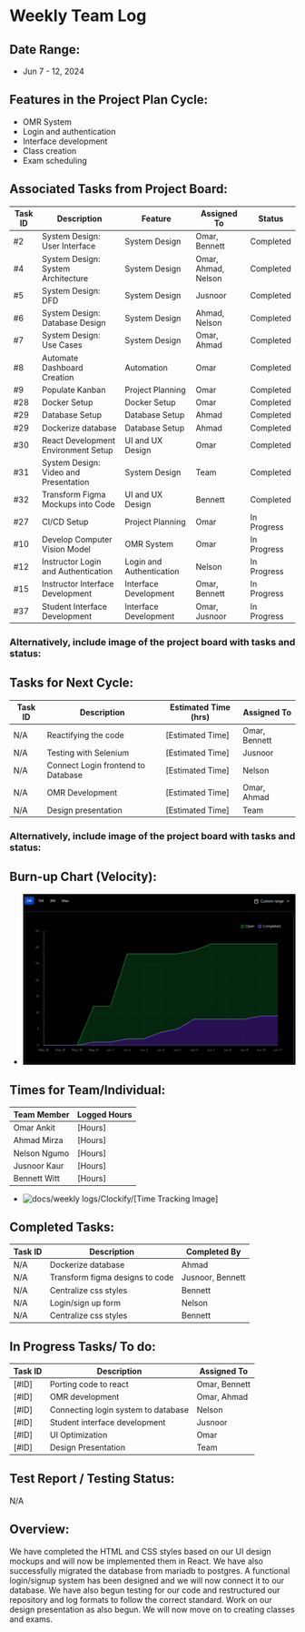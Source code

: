 # Weekly Team Log


## Date Range:

- Jun 7 - 12, 2024

## Features in the Project Plan Cycle:

- OMR System
- Login and authentication
- Interface development
- Class creation
- Exam scheduling

## Associated Tasks from Project Board:
| Task ID | Description | Feature | Assigned To | Status |
|---------|-------------|---------|-------------|--------|
| #2 | System Design: User Interface | System Design | Omar, Bennett | Completed |
| #4 | System Design: System Architecture | System Design | Omar, Ahmad, Nelson | Completed |
| #5 | System Design: DFD | System Design | Jusnoor | Completed |
| #6 | System Design: Database Design | System Design | Ahmad, Nelson | Completed |
| #7 | System Design: Use Cases | System Design | Omar, Ahmad | Completed |
| #8 | Automate Dashboard Creation | Automation | Omar | Completed |
| #9 | Populate Kanban | Project Planning | Omar | Completed |
| #28 | Docker Setup | Docker Setup | Omar | Completed |
| #29 | Database Setup | Database Setup | Ahmad | Completed |
| #29 | Dockerize database | Database Setup | Ahmad | Completed |
| #30 | React Development Environment Setup | UI and UX Design | Omar | Completed |
| #31 | System Design: Video and Presentation | System Design | Team | Completed |
| #32 | Transform Figma Mockups into Code | UI and UX Design | Bennett | Completed |
| #27 | CI/CD Setup | Project Planning | Omar | In Progress |
| #10 | Develop Computer Vision Model | OMR System | Omar | In Progress |
| #12 | Instructor Login and Authentication | Login and Authentication | Nelson | In Progress |
| #15 | Instructor Interface Development | Interface Development | Omar, Bennett | In Progress |
| #37 | Student Interface Development | Interface Development | Omar, Jusnoor | In Progress |

### Alternatively, include image of the project board with tasks and status:

## Tasks for Next Cycle:

| Task ID | Description        | Estimated Time (hrs) | Assigned To |
| ------- | ------------------ | -------------------- | ----------- |
| N/A   | Reactifying the code | [Estimated Time]     | Omar, Bennett |
| N/A   | Testing with Selenium | [Estimated Time]     | Jusnoor |
| N/A   | Connect Login frontend to Database | [Estimated Time]     | Nelson |
| N/A   | OMR Development | [Estimated Time]     | Omar, Ahmad  |
| N/A   | Design presentation | [Estimated Time]     | Team  |

### Alternatively, include image of the project board with tasks and status:

## Burn-up Chart (Velocity):

- ![docs/weekly logs/Burn Up Charts/[Burn Up Chart Image]](../BurnUpCharts/BurnUpChart4.png)

## Times for Team/Individual:

| Team Member | Logged Hours |
| ----------- | ------------ |
| Omar Ankit      | [Hours]      |
| Ahmad Mirza      | [Hours]      |
| Nelson Ngumo      | [Hours]      |
| Jusnoor Kaur      | [Hours]      |
| Bennett Witt      | [Hours]      |

- ![docs/weekly logs/Clockify/[Time Tracking Image]](path/to/timetracking.png)

## Completed Tasks:

| Task ID | Description        | Completed By |
| ------- | ------------------ | ------------ |
| N/A   | Dockerize database | Ahmad   |
| N/A   | Transform figma designs to code | Jusnoor, Bennett  |
| N/A   | Centralize css styles | Bennett  |
| N/A   | Login/sign up form | Nelson  |
| N/A   | Centralize css styles | Bennett  |

## In Progress Tasks/ To do:

| Task ID | Description        | Assigned To |
| ------- | ------------------ | ----------- |
| [#ID]   | Porting code to react | Omar, Bennett |
| [#ID]   | OMR development | Omar, Ahmad |
| [#ID]   | Connecting login system to database | Nelson  |
| [#ID]   | Student interface development | Jusnoor  |
| [#ID]   | UI Optimization | Omar |
| [#ID]   | Design Presentation | Team |

## Test Report / Testing Status:

N/A

## Overview:
 
 We have completed the HTML and CSS styles based on our UI design mockups and will now be implemented them in React. We have also successfully migrated the database from mariadb to postgres. A functional login/signup system has been designed and we will now connect it to our database. We have also begun testing for our code and restructured our repository and log formats to follow the correct standard. Work on our design presentation as also begun. We will now move on to creating classes and exams.